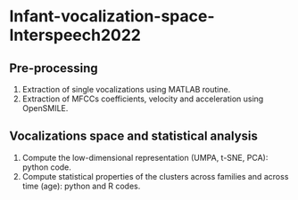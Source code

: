 # Infant-vocalization-space-Interspeech2022

## Pre-processing
1. Extraction of single vocalizations using MATLAB routine. 
2. Extraction of MFCCs coefficients, velocity and acceleration using OpenSMILE.

## Vocalizations space and statistical analysis
1. Compute the low-dimensional representation (UMPA, t-SNE, PCA): python code.
2. Compute statistical properties of the clusters across families and across time (age): python and R codes.
